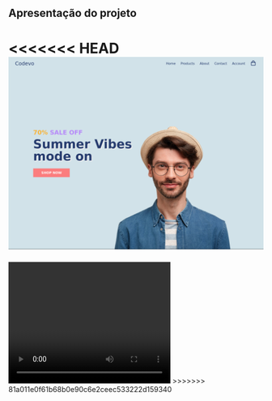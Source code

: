 ## Apresentação do projeto

<<<<<<< HEAD
<img src="/images/image.png" alt="imagem do projeto" />
=======
<video width="320" height="240" controls>
   <source src="./images/video.mp4" type="video/mp4">
</video>
>>>>>>> 81a011e0f61b68b0e90c6e2ceec533222d159340
